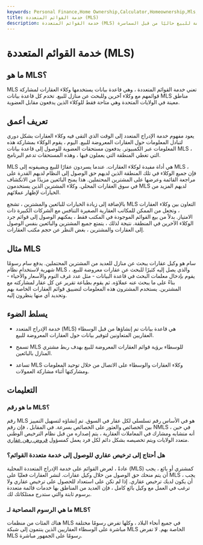 ```yaml
---
keywords: Personal Finance,Home Ownership,Calculator,Homeownership,Mls,Realestate,Selling
title: خدمة القوائم المتعددة (MLS)
description: خدمة القوائم المتعددة (MLS) هي نظام يستخدمه المشترون والبائعون لرؤية جميع المنازل المعروضة للبيع حاليًا من قبل السماسرة.
---
```


# خدمة القوائم المتعددة (MLS)
## ما هو MLS؟

MLS تعني خدمة القوائم المتعددة ، وهي قاعدة بيانات يستخدمها وكلاء العقارات لمشاركة قوائمهم مع وكلاء آخرين وللبحث عن منازل للبيع. تخدم كل قاعدة بيانات MLS مناطق معينة في الولايات المتحدة وهي متاحة فقط للوكلاء الذين يدفعون مقابل العضوية.

## تعريف أعمق

يعود مفهوم خدمة الإدراج المتعدد إلى الوقت الذي التقى فيه وكلاء العقارات بشكل دوري لتبادل المعلومات حول العقارات المعروضة للبيع. اليوم ، يقوم الوكلاء بمشاركة هذه المعلومات عبر الكمبيوتر. يدفعون مستحقات العضوية للوصول إلى قاعدة بيانات MLS ، التي تغطي المنطقة التي يعملون فيها ، وهذه المستحقات تدعم البرنامج.

MLS هي أداة مفيدة لوكلاء العقارات. عندما يسردون عقارًا للبيع ويضيفونه إلى MLS ، فإن جميع الوكلاء في تلك المنطقة الذين لديهم حق الوصول إلى النظام لديهم القدرة على مراجعة القائمة وعرضها على المشترين المحتملين. هذا يمنح البائعين مزيدًا من الانكشاف في سوق العقارات المحلي. وكلاء المشترين الذين يستخدمون MLS لديهم المزيد من الخيارات لإظهار عملائهم.

بالإضافة إلى زيادة الخيارات للبائعين والمشترين ، تشجع MLS التعاون بين وكلاء العقارات ، وتجعل من الممكن للمكاتب العقارية الصغيرة التنافس مع الشركات الكبيرة ذات الامتياز. بدلاً من بيع القوائم الموجودة في المكتب فقط ، يمكنهم الوصول إلى قوائم جرد الوكلاء الآخرين في المنطقة. نتيجة لذلك ، يتمتع جميع المشترين والبائعين بنفس الوصول إلى العقارات والمشترين ، بغض النظر عن حجم مكتب العقارات.

## مثال MLS

سام هو وكيل عقارات يبحث عن منازل للعديد من المشترين المحتملين. يدفع سام رسومًا شهرية لاستخدام نظام MLS ، والذي يصل إليه كثيرًا للبحث عن عقارات معروضة للبيع. يقوم بإدخال معلمات البحث في قاعدة البيانات - مثل عدد غرف النوم والأسعار والأحياء - بناءً على ما يبحث عنه عملاؤه. ثم يقوم بطباعة تقرير عن كل عقار لمشاركته مع المشترين. يستخدم المشترون هذه المعلومات لتضييق قوائم العقارات الخاصة بهم وتحديد أي منها ينظرون إليه.

## يسلط الضوء

- خدمة الإدراج المتعدد (MLS) هي قاعدة بيانات تم إنشاؤها من قبل الوسطاء العقاريين المتعاونين لتوفير بيانات حول العقارات المعروضة للبيع.

- تسمح MLS للوسطاء برؤية قوائم العقارات المعروضة للبيع بهدف ربط مشتري المنازل بالبائعين.

- تساعد MLS وكلاء العقارات والوسطاء على الاتصال من خلال توحيد المعلومات ومشاركتها أثناء مشاركة العمولات.

## التعليمات

### ما هو رقم MLS؟

رقم MLS هو في الأساس رقم تسلسلي لكل عقار في السوق. تم إنشاؤه لتسهيل التمييز بين الخصائص والعثور على الخصائص بسرعة. في المقابل ، فإن رقم NMLS ، في حين أنه متشابه ومشارك في المعاملات العقارية ، يتم إصداره من قبل نظام الترخيص الوطني متعدد الولايات ويتم تخصيصه بشكل دائم لكل فرد يعمل كمسؤول [قروض رهن عقاري](/mortgage_originator).

### هل أحتاج إلى ترخيص عقاري للوصول إلى خدمة متعددة القوائم؟

عادةً ، لعرض القوائم على خدمة الإدراج المتعددة المحلية (MLS) كمشتري أو بائع ، يجب أن يتم منحك حق الوصول من خلال وكيل عقارات. لنشر العقارات فعليًا على MLS ، يجب أن يكون لديك ترخيص عقاري. إذا لم تكن على استعداد للحصول على ترخيص عقاري ولا ترغب في العمل مع وكيل بائع كامل ، فإن العديد من المناطق بها خدمات قائمة متعددة برسوم ثابتة والتي ستدرج ممتلكاتك لك.

### ما هي الرسوم المصاحبة لـ MLS؟

هناك المئات من منظمات MLS في جميع أنحاء البلاد ، وكلها تفرض رسومًا مختلفة مباشرة على الوسطاء العقاريين الذين ينتمون إلى شبكة MLS الخاصة بهم. لا تفرض MLS رسومًا على الجمهور مباشرة.

